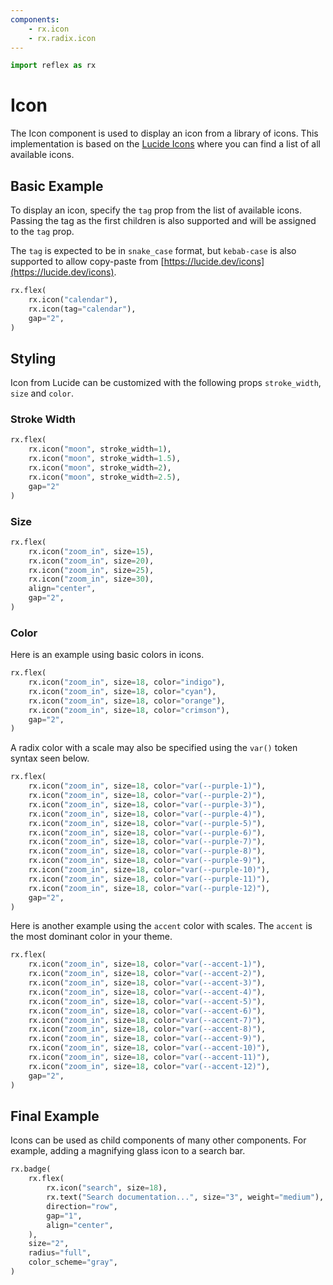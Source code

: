 ```yaml
---
components:
    - rx.icon
    - rx.radix.icon
---
```


```python exec
import reflex as rx
```

# Icon

The Icon component is used to display an icon from a library of icons. This implementation is based on the [Lucide Icons](https://lucide.dev/icons) where you can find a list of all available icons.


## Basic Example

To display an icon, specify the `tag` prop from the list of available icons.
Passing the tag as the first children is also supported and will be assigned to the `tag` prop.

The `tag` is expected to be in `snake_case` format, but `kebab-case` is also supported to allow copy-paste from [https://lucide.dev/icons](https://lucide.dev/icons).

```python demo
rx.flex(
    rx.icon("calendar"),
    rx.icon(tag="calendar"),
    gap="2",
)
```

## Styling

Icon from Lucide can be customized with the following props `stroke_width`, `size` and `color`.

### Stroke Width

```python demo
rx.flex(
    rx.icon("moon", stroke_width=1),
    rx.icon("moon", stroke_width=1.5),
    rx.icon("moon", stroke_width=2),
    rx.icon("moon", stroke_width=2.5),
    gap="2"
)
```


### Size

```python demo
rx.flex(
    rx.icon("zoom_in", size=15),
    rx.icon("zoom_in", size=20),
    rx.icon("zoom_in", size=25),
    rx.icon("zoom_in", size=30),
    align="center",
    gap="2",
)
```

### Color

Here is an example using basic colors in icons.

```python demo
rx.flex(
    rx.icon("zoom_in", size=18, color="indigo"),
    rx.icon("zoom_in", size=18, color="cyan"),
    rx.icon("zoom_in", size=18, color="orange"),
    rx.icon("zoom_in", size=18, color="crimson"),
    gap="2",
)
```

A radix color with a scale may also be specified using the `var()` token syntax seen below.

```python demo
rx.flex(
    rx.icon("zoom_in", size=18, color="var(--purple-1)"),
    rx.icon("zoom_in", size=18, color="var(--purple-2)"),
    rx.icon("zoom_in", size=18, color="var(--purple-3)"),
    rx.icon("zoom_in", size=18, color="var(--purple-4)"),
    rx.icon("zoom_in", size=18, color="var(--purple-5)"),
    rx.icon("zoom_in", size=18, color="var(--purple-6)"),
    rx.icon("zoom_in", size=18, color="var(--purple-7)"),
    rx.icon("zoom_in", size=18, color="var(--purple-8)"),
    rx.icon("zoom_in", size=18, color="var(--purple-9)"),
    rx.icon("zoom_in", size=18, color="var(--purple-10)"),
    rx.icon("zoom_in", size=18, color="var(--purple-11)"),
    rx.icon("zoom_in", size=18, color="var(--purple-12)"),
    gap="2",
)
```

Here is another example using the `accent` color with scales. The `accent` is the most dominant color in your theme.

```python demo
rx.flex(
    rx.icon("zoom_in", size=18, color="var(--accent-1)"),
    rx.icon("zoom_in", size=18, color="var(--accent-2)"),
    rx.icon("zoom_in", size=18, color="var(--accent-3)"),
    rx.icon("zoom_in", size=18, color="var(--accent-4)"),
    rx.icon("zoom_in", size=18, color="var(--accent-5)"),
    rx.icon("zoom_in", size=18, color="var(--accent-6)"),
    rx.icon("zoom_in", size=18, color="var(--accent-7)"),
    rx.icon("zoom_in", size=18, color="var(--accent-8)"),
    rx.icon("zoom_in", size=18, color="var(--accent-9)"),
    rx.icon("zoom_in", size=18, color="var(--accent-10)"),
    rx.icon("zoom_in", size=18, color="var(--accent-11)"),
    rx.icon("zoom_in", size=18, color="var(--accent-12)"),
    gap="2",
)
```

## Final Example

Icons can be used as child components of many other components. For example, adding a magnifying glass icon to a search bar.

```python demo
rx.badge(
    rx.flex(
        rx.icon("search", size=18),
        rx.text("Search documentation...", size="3", weight="medium"),
        direction="row",
        gap="1",
        align="center",
    ),
    size="2",
    radius="full",
    color_scheme="gray",
)
```
